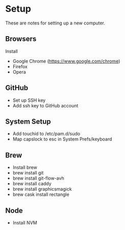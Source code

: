 # Setup
These are notes for setting up a new computer. 

## Browsers
Install
* Google Chrome (https://www.google.com/chrome)
* Firefox
* Opera


## GitHub
* Set up SSH key
* Add ssh key to GitHub account


## System Setup
* Add touchid to /etc/pam.d/sudo
* Map capslock to esc in System Prefs/keyboard


## Brew
* Install brew
* brew install git
* brew install git-flow-avh
* brew install caddy
* brew install graphicsmagick
* brew cask install rectangle

## Node
* Install NVM

